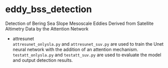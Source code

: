 # eddy_bss_detection
Detection of Bering Sea Slope Mesoscale Eddies Derived from Satellite Altimetry Data by the Attention Network
* attresunet  
`attresunet_onlysla.py` and `attresunet_suv.py` are used to train the Unet neural network with the addition of an attention mechanism.
`testatt_onlysla.py` and `testatt_suv.py` are used to evaluate the model and output detection results.
